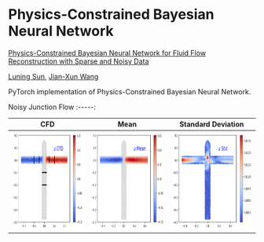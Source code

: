 # Physics-Constrained Bayesian Neural Network
[Physics-Constrained Bayesian Neural Network for Fluid Flow Reconstruction with Sparse and Noisy Data](https://arxiv.org/pdf/2001.05542.pdf)

[Luning Sun](https://scholar.google.com/citations?user=Jszc1B8AAAAJ&hl=en), [Jian-Xun Wang](http://sites.nd.edu/jianxun-wang/)

PyTorch implementation of Physics-Constrained Bayesian Neural Network.

Noisy Junction Flow
:-----:

CFD | Mean | Standard Deviation
:-----:|:------:|:-----:
<img height="200" src="Figures/Junction_u_CFD_noise10.png?raw=true"> | <img height="200" src="Figures/Junction_u_mean_noise10.png?raw=true"> | <img height="200" src="Figures/Junction_u_std_noise10.png?raw=true">
